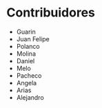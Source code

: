 # Contribuidores

- Guarin
- Juan Felipe
- Polanco
- Molina
- Daniel
- Melo
- Pacheco
- Angela
- Arias
- Alejandro
